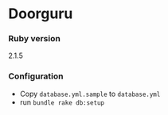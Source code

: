 # Doorguru

### Ruby version
2.1.5

### Configuration

- Copy `database.yml.sample` to `database.yml`
- run `bundle rake db:setup`

